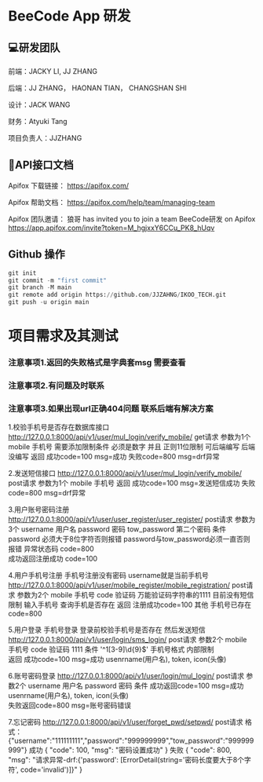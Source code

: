 # BeeCode App 研发

## 💻研发团队

前端：JACKY LI, JJ ZHANG

后端：JJ ZHANG， HAONAN TIAN， CHANGSHAN SHI

设计：JACK WANG

财务：Atyuki Tang

项目负责人：JJZHANG


## 📌API接口文档
Apifox 下载链接：
https://apifox.com/

Apifox 帮助文档：
https://apifox.com/help/team/managing-team

Apifox 团队邀请：
狼哥 has invited you to join a team BeeCode研发 on Apifox https://app.apifox.com/invite?token=M_hgjxxY6CCu_PK8_hUqv

## Github 操作

```python
git init
git commit -m "first commit"
git branch -M main
git remote add origin https://github.com/JJZAHNG/IKOO_TECH.git
git push -u origin main
```
# 项目需求及其测试
### 注意事项1.返回的失败格式是字典套msg 需要查看
### 注意事项2.有问题及时联系
### 注意事项3.如果出现url正确404问题 联系后端有解决方案



1.校验手机号是否存在数据库接口
http://127.0.0.1:8000/api/v1/user/mul_login/verify_mobile/
get请求
参数为1个
mobile   手机号
需要添加限制条件 必须是数字 并且 正则11位限制 可后端编写 后端没编写
返回 成功code=100 msg=成功  失败code=800 msg=drf异常

2.发送短信接口
http://127.0.0.1:8000/api/v1/user/mul_login/verify_mobile/
post请求
参数为1个
mobile    手机号
返回 成功code=100 msg=发送短信成功  失败code=800 msg=drf异常


3.用户账号密码注册
http://127.0.0.1:8000/api/v1/user/user_register/user_register/
post请求
参数为3个
username       用户名
password       密码
tow_password   第二个密码
条件 password 必须大于8位字符否则报错  password与tow_password必须一直否则报错 
异常状态码 code=800  
成功返回注册成功 code=100


4.用户手机号注册  手机号注册没有密码 username就是当前手机号
http://127.0.0.1:8000/api/v1/user/mobile_register/mobile_registration/
post请求
参数为2个
mobile   手机号
code     验证码   万能验证码字符串的1111  目前没有短信
限制     输入手机号 查询手机是否存在
返回     注册成功code=100 其他 手机号已存在code=800



5.用户登录
手机号登录  登录前校验手机号是否存在 然后发送短信
http://127.0.0.1:8000/api/v1/user/login/sms_login/
post请求
参数2个
mobile   手机号
code     验证码  1111
条件 '^1[3-9]\d{9}$' 手机号格式  内部限制  
返回  成功code=100 msg=成功 usenrname(用户名), token, icon(头像)


6.账号密码登录
http://127.0.0.1:8000/api/v1/user/login/mul_login/
post请求
参数2个
username       用户名
password       密码
条件  成功返回code=100 msg=成功 usenrname(用户名), token, icon(头像)  
      失败返回code=800 msg=账号密码错误


7.忘记密码
http://127.0.0.1:8000/api/v1/user/forget_pwd/setpwd/
post请求
格式：{"username":"111111111","password":"999999999","tow_password":"999999999"}
成功
{
    "code": 100,
    "msg": "密码设置成功"
}
失败 
{
    "code": 800,
    "msg": "请求异常-drf:{'password': [ErrorDetail(string='密码长度要大于8个字符', code='invalid')]}"
}